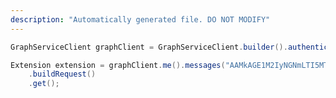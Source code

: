 ```yaml
---
description: "Automatically generated file. DO NOT MODIFY"
---
```

<!-- markdownlint-disable MD041 -->

```java
GraphServiceClient graphClient = GraphServiceClient.builder().authenticationProvider( authProvider ).buildClient();

Extension extension = graphClient.me().messages("AAMkAGE1M2IyNGNmLTI5MTktNDUyZi1iOTVl==='").extensions("Com.Contoso.Referral")
    .buildRequest()
    .get();
```
